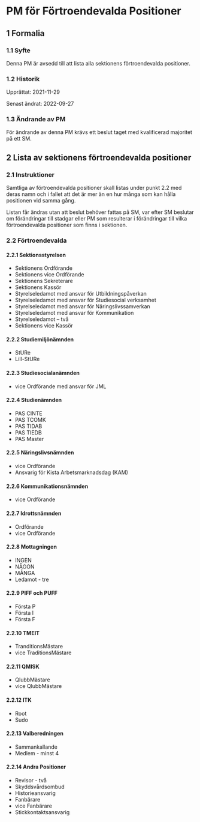 # PM för Förtroendevalda Positioner

## 1 Formalia

### 1.1 Syfte

Denna PM är avsedd till att lista alla sektionens förtroendevalda positioner.

### 1.2 Historik

Upprättat: 2021-11-29

Senast ändrat: 2022-09-27

### 1.3 Ändrande av PM

För ändrande av denna PM krävs ett beslut taget med kvalificerad majoritet på ett SM.

## 2 Lista av sektionens förtroendevalda positioner

### 2.1 Instruktioner

Samtliga av förtroendevalda positioner skall listas under punkt 2.2 med deras namn och i fallet att det är mer än en hur många som kan hålla positionen vid samma gång.

Listan får ändras utan att beslut behöver fattas på SM, var efter SM beslutar om förändringar till stadgar eller PM som resulterar i förändringar till vilka förtroendevalda positioner som finns i sektionen.

### 2.2 Förtroendevalda

#### 2.2.1 Sektionsstyrelsen

-   Sektionens Ordförande
-   Sektionens vice Ordförande
-   Sektionens Sekreterare
-   Sektionens Kassör
-   Styrelseledamot med ansvar för Utbildningspåverkan
-   Styrelseledamot med ansvar för Studiesocial verksamhet
-   Styrelseledamot med ansvar för Näringslivssamverkan
-   Styrelseledamot med ansvar för Kommunikation
-   Styrelseledamot – två
-   Sektionens vice Kassör

#### 2.2.2 Studiemiljönämnden

-   StURe
-   Lill-StURe

#### 2.2.3 Studiesocialanämnden

-   vice Ordförande med ansvar för JML

#### 2.2.4 Studienämnden

-   PAS CINTE
-   PAS TCOMK
-   PAS TIDAB
-   PAS TIEDB
-   PAS Master

#### 2.2.5 Näringslivsnämnden

- vice Ordförande
- Ansvarig för Kista Arbetsmarknadsdag (KAM)
 
#### 2.2.6 Kommunikationsnämnden

- vice Ordförande

#### 2.2.7 Idrottsnämnden

- Ordförande
- vice Ordförande

#### 2.2.8 Mottagningen

- INGEN
- NÅGON
- MÅNGA
- Ledamot - tre

#### 2.2.9 PIFF och PUFF

- Första P
- Första I
- Första F

#### 2.2.10 TMEIT

- TranditionsMästare
- vice TraditionsMästare

#### 2.2.11 QMISK

- QlubbMästare
- vice QlubbMästare

#### 2.2.12 ITK

- Root
- Sudo

#### 2.2.13 Valberedningen

- Sammankallande
- Medlem - minst 4

#### 2.2.14 Andra Positioner

- Revisor - två
- Skyddsvårdsombud
- Historieansvarig
- Fanbärare
- vice Fanbärare
- Stickkontaktsansvarig
